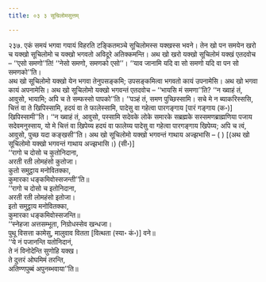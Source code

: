 ```yaml
---
title: ०३ ३ सूचिलोमसुत्तम्

---
```


२३७. एकं समयं भगवा गयायं विहरति टङ्कितमञ्चे सूचिलोमस्स यक्खस्स भवने। तेन खो पन समयेन खरो च यक्खो सूचिलोमो च यक्खो भगवतो अविदूरे अतिक्कमन्ति। अथ खो खरो यक्खो सूचिलोमं यक्खं एतदवोच – ‘‘एसो समणो’’ति! ‘‘नेसो समणो, समणको एसो’’। ‘‘याव जानामि यदि वा सो समणो यदि वा पन सो समणको’’ति।  
अथ खो सूचिलोमो यक्खो येन भगवा तेनुपसङ्कमि; उपसङ्कमित्वा भगवतो कायं उपनामेसि। अथ खो भगवा कायं अपनामेसि। अथ खो सूचिलोमो यक्खो भगवन्तं एतदवोच – ‘‘भायसि मं समणा’’ति? ‘‘न ख्वाहं तं, आवुसो, भायामि; अपि च ते सम्फस्सो पापको’’ति। ‘‘पञ्हं तं, समण पुच्छिस्सामि। सचे मे न ब्याकरिस्ससि, चित्तं वा ते खिपिस्सामि, हदयं वा ते फालेस्सामि, पादेसु वा गहेत्वा पारगङ्गाय [पारं गङ्गाय (क॰)] खिपिस्सामी’’ति। ‘‘न ख्वाहं तं, आवुसो, पस्सामि सदेवके लोके समारके सब्रह्मके सस्समणब्राह्मणिया पजाय सदेवमनुस्साय, यो मे चित्तं वा खिपेय्य हदयं वा फालेय्य पादेसु वा गहेत्वा पारगङ्गाय खिपेय्य; अपि च त्वं, आवुसो, पुच्छ यदा कङ्खसी’’ति। अथ खो सूचिलोमो यक्खो भगवन्तं गाथाय अज्झभासि – ( ) [(अथ खो सूचिलोमो यक्खो भगवन्तं गाथाय अज्झभासि।) (सी॰)]  
‘‘रागो च दोसो च कुतोनिदाना,  
अरती रती लोमहंसो कुतोजा।  
कुतो समुट्ठाय मनोवितक्का,  
कुमारका धङ्कमिवोस्सजन्ती’’ति॥  
‘‘रागो च दोसो च इतोनिदाना,  
अरती रती लोमहंसो इतोजा।  
इतो समुट्ठाय मनोवितक्का,  
कुमारका धङ्कमिवोस्सजन्ति॥  
‘‘स्नेहजा अत्तसम्भूता, निग्रोधस्सेव खन्धजा।  
पुथू विसत्ता कामेसु, मालुवाव वितता [वित्थता (स्या॰ कं॰)] वने॥  
‘‘ये नं पजानन्ति यतोनिदानं,  
ते नं विनोदेन्ति सुणोहि यक्ख।  
ते दुत्तरं ओघमिमं तरन्ति,  
अतिण्णपुब्बं अपुनब्भवाया’’ति॥  

